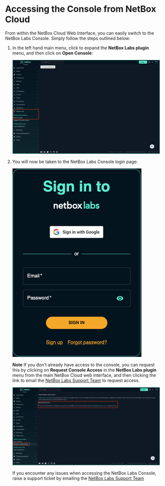 # Accessing the Console from NetBox Cloud

From within the NetBox Cloud Web Interface, you can easily switch to the NetBox Labs Console. Simply follow the steps outlined below: 

1. In the left hand main menu, click to expand the **NetBox Labs plugin** menu, and then click on **Open Console**:

    ![netbox labs plugin](../images/console/admin_console_from_ui_1.png)

2. You will now be taken to the NetBox Labs Console login page:

    ![netbox labs console](../images/console/admin_console_from_ui_2.png)


    **Note** If you don't already have access to the console, you can request this by clicking on **Request Console Access** in the **NetBox Labs plugin** menu from the main NetBox Cloud web interface, and then clicking the link to email the [NetBox Labs Support Team](mailto:support@netboxlabs.com) to request access. 

    ![netbox labs console](../images/console/admin_console_from_ui_3.png)

    If you encounter any issues when accessing the NetBox Labs Console, raise a support ticket by emailing the [NetBox Labs Support Team](mailto:support@netboxlabs.com)
